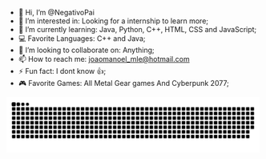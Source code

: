- 👋 Hi, I’m @NegativoPai
- 👀 I’m interested in: Looking for a internship to learn more;
- 🌱 I’m currently learning: Java, Python, C++, HTML, CSS and JavaScript;
- 💻 Favorite Languages: C++ and Java;
- 💞️ I’m looking to collaborate on: Anything;
- 📫 How to reach me: joaomanoel_mle@hotmail.com
- ⚡ Fun fact: I dont know 👍;
- 🎮 Favorite Games: All Metal Gear games And Cyberpunk 2077;

<picture align="center">
  <source media="(prefers-color-scheme: dark)" srcset="https://raw.githubusercontent.com/mari4souza/mari4souza/output/github-contribution-grid-snake-dark.svg">
  <source media="(prefers-color-scheme: light)" srcset="https://raw.githubusercontent.com/mari4souza/mari4souza/output/github-contribution-grid-snake-dark.svg">
  <img align="center" alt="github contribution grid snake animation" src="https://raw.githubusercontent.com/mari4souza/mari4souza/output/github-contribution-grid-snake.svg">
</picture>

<!---
NegativoPai/NegativoPai is a ✨ special ✨ repository because its `README.md` (this file) appears on your GitHub profile.
You can click the Preview link to take a look at your changes.
--->
